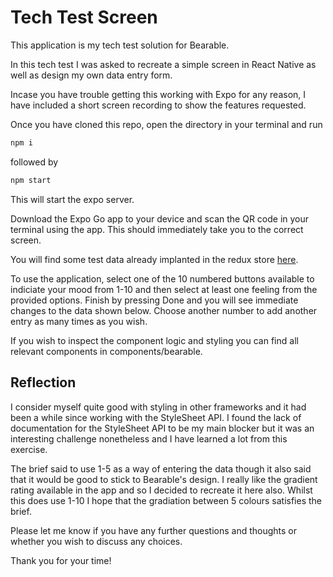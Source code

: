 # Tech Test Screen

This application is my tech test solution for Bearable.

In this tech test I was asked to recreate a simple screen in React Native as well as design my own data entry form.

Incase you have trouble getting this working with Expo for any reason, I have included a short screen recording to show the features requested.

Once you have cloned this repo, open the directory in your terminal and run

```bash
npm i
```

followed by

```bash
npm start
```

This will start the expo server.

Download the Expo Go app to your device and scan the QR code in your terminal using the app. This should immediately take you to the correct screen.

You will find some test data already implanted in the redux store [here](app/stores/moodSlice.ts).

To use the application, select one of the 10 numbered buttons available to indiciate your mood from 1-10 and then select at least one feeling from the provided options. Finish by pressing Done and you will see immediate changes to the data shown below. Choose another number to add another entry as many times as you wish.

If you wish to inspect the component logic and styling you can find all relevant components in components/bearable.

## Reflection

I consider myself quite good with styling in other frameworks and it had been a while since working with the StyleSheet API. I found the lack of documentation for the StyleSheet API to be my main blocker but it was an interesting challenge nonetheless and I have learned a lot from this exercise.

The brief said to use 1-5 as a way of entering the data though it also said that it would be good to stick to Bearable's design. I really like the gradient rating available in the app and so I decided to recreate it here also. Whilst this does use 1-10 I hope that the gradiation between 5 colours satisfies the brief.

Please let me know if you have any further questions and thoughts or whether you wish to discuss any choices.

Thank you for your time!

